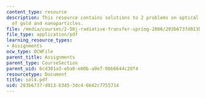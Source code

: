 ```yaml
---
content_type: resource
description: This resource contains solutions to 2 problems on optical properties
  of gold and nanoparticles.
file: /media/courses/2-58j-radiative-transfer-spring-2006/203b6737d013b3453dc46642c7755714_sol4.pdf
file_type: application/pdf
learning_resource_types:
- Assignments
ocw_type: OCWFile
parent_title: Assignments
parent_type: CourseSection
parent_uid: 6cd301a3-eba0-e00b-a9e7-0bb6644c20f4
resourcetype: Document
title: sol4.pdf
uid: 203b6737-d013-b345-3dc4-6642c7755714
---
```

